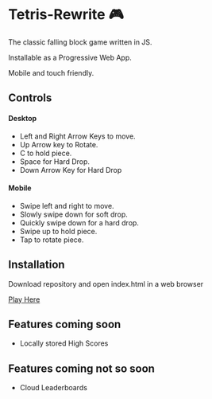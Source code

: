# Tetris-Rewrite 🎮

The classic falling block game written in JS.

Installable as a Progressive Web App. 

Mobile and touch friendly. 

## Controls

#### Desktop

* Left and Right Arrow Keys to move.
* Up Arrow key to Rotate.
* C to hold piece.
* Space for Hard Drop.
* Down Arrow Key for Hard Drop

#### Mobile

* Swipe left and right to move.
* Slowly swipe down for soft drop.
* Quickly swipe down for a hard drop.
* Swipe up to hold piece.
* Tap to rotate piece.


## Installation

Download repository and open index.html in a web browser

[Play Here](https://tetris.hellojake.com)

## Features coming soon

* Locally stored High Scores

## Features coming not so soon

* Cloud Leaderboards

